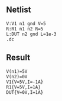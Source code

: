 ## Netlist

```text
V:V1 n1 gnd V=5
R:R1 n1 n2 R=5
L:DUT n2 gnd L=1e-3
.dc
```

## Result

```text
V(n1)=5V
V(n2)=0V
V1{V=5V,I=-1A}
R1{V=5V,I=1A}
DUT{V=0V,I=1A}
```
